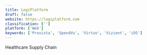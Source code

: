 ```yaml
---
title: LogiPlatform
draft: false 
website: https://logiplatform.com
classification: ['']
platform: ['Web']
keywords: ['Provista', 'SpendVu', 'Virtuo', 'Vizient', 'iOS']
---
```

Healthcare Supply Chain
